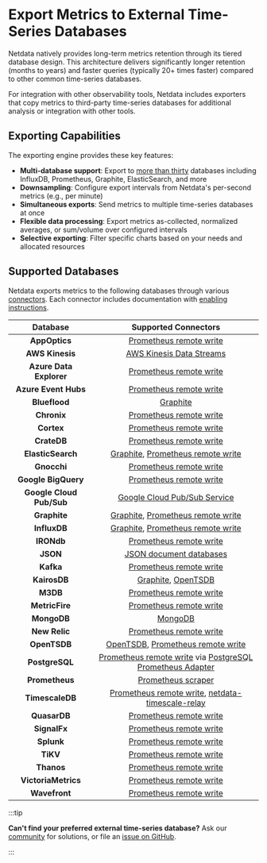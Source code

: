 # Export Metrics to External Time-Series Databases

Netdata natively provides long-term metrics retention through its tiered database design. This architecture delivers significantly longer retention (months to years) and faster queries (typically 20+ times faster) compared to other common time-series databases.

For integration with other observability tools, Netdata includes exporters that copy metrics to third-party time-series databases for additional analysis or integration with other tools.

## Exporting Capabilities

The exporting engine provides these key features:

- **Multi-database support**: Export to [more than thirty](#supported-databases) databases including InfluxDB, Prometheus, Graphite, ElasticSearch, and more
- **Downsampling**: Configure export intervals from Netdata's per-second metrics (e.g., per minute)
- **Simultaneous exports**: Send metrics to multiple time-series databases at once
- **Flexible data processing**: Export metrics as-collected, normalized averages, or sum/volume over configured intervals
- **Selective exporting**: Filter specific charts based on your needs and allocated resources

## Supported Databases

Netdata exports metrics to the following databases through various [connectors](/src/exporting/README.md#features). Each connector includes documentation with [enabling instructions](/docs/exporting-metrics/enable-an-exporting-connector.md).

| Database | Supported Connectors |
|:--------:|:-------------------:|
| **AppOptics** | [Prometheus remote write](/src/exporting/prometheus/remote_write/README.md) |
| **AWS Kinesis** | [AWS Kinesis Data Streams](/src/exporting/aws_kinesis/README.md) |
| **Azure Data Explorer** | [Prometheus remote write](/src/exporting/prometheus/remote_write/README.md) |
| **Azure Event Hubs** | [Prometheus remote write](/src/exporting/prometheus/remote_write/README.md) |
| **Blueflood** | [Graphite](/src/exporting/graphite/README.md) |
| **Chronix** | [Prometheus remote write](/src/exporting/prometheus/remote_write/README.md) |
| **Cortex** | [Prometheus remote write](/src/exporting/prometheus/remote_write/README.md) |
| **CrateDB** | [Prometheus remote write](/src/exporting/prometheus/remote_write/README.md) |
| **ElasticSearch** | [Graphite](/src/exporting/graphite/README.md), [Prometheus remote write](/src/exporting/prometheus/remote_write/README.md) |
| **Gnocchi** | [Prometheus remote write](/src/exporting/prometheus/remote_write/README.md) |
| **Google BigQuery** | [Prometheus remote write](/src/exporting/prometheus/remote_write/README.md) |
| **Google Cloud Pub/Sub** | [Google Cloud Pub/Sub Service](/src/exporting/pubsub/README.md) |
| **Graphite** | [Graphite](/src/exporting/graphite/README.md), [Prometheus remote write](/src/exporting/prometheus/remote_write/README.md) |
| **InfluxDB** | [Graphite](/src/exporting/graphite/README.md), [Prometheus remote write](/src/exporting/prometheus/remote_write/README.md) |
| **IRONdb** | [Prometheus remote write](/src/exporting/prometheus/remote_write/README.md) |
| **JSON** | [JSON document databases](/src/exporting/json/README.md) |
| **Kafka** | [Prometheus remote write](/src/exporting/prometheus/remote_write/README.md) |
| **KairosDB** | [Graphite](/src/exporting/graphite/README.md), [OpenTSDB](/src/exporting/opentsdb/README.md) |
| **M3DB** | [Prometheus remote write](/src/exporting/prometheus/remote_write/README.md) |
| **MetricFire** | [Prometheus remote write](/src/exporting/prometheus/remote_write/README.md) |
| **MongoDB** | [MongoDB](/src/exporting/mongodb/README.md) |
| **New Relic** | [Prometheus remote write](/src/exporting/prometheus/remote_write/README.md) |
| **OpenTSDB** | [OpenTSDB](/src/exporting/opentsdb/README.md), [Prometheus remote write](/src/exporting/prometheus/remote_write/README.md) |
| **PostgreSQL** | [Prometheus remote write](/src/exporting/prometheus/remote_write/README.md) via [PostgreSQL Prometheus Adapter](https://github.com/CrunchyData/postgresql-prometheus-adapter) |
| **Prometheus** | [Prometheus scraper](/src/exporting/prometheus/README.md) |
| **TimescaleDB** | [Prometheus remote write](/src/exporting/prometheus/remote_write/README.md), [netdata-timescale-relay](/src/exporting/TIMESCALE.md) |
| **QuasarDB** | [Prometheus remote write](/src/exporting/prometheus/remote_write/README.md) |
| **SignalFx** | [Prometheus remote write](/src/exporting/prometheus/remote_write/README.md) |
| **Splunk** | [Prometheus remote write](/src/exporting/prometheus/remote_write/README.md) |
| **TiKV** | [Prometheus remote write](/src/exporting/prometheus/remote_write/README.md) |
| **Thanos** | [Prometheus remote write](/src/exporting/prometheus/remote_write/README.md) |
| **VictoriaMetrics** | [Prometheus remote write](/src/exporting/prometheus/remote_write/README.md) |
| **Wavefront** | [Prometheus remote write](/src/exporting/prometheus/remote_write/README.md) |

:::tip

**Can't find your preferred external time-series database?** Ask our [community](https://community.netdata.cloud/) for solutions, or file an [issue on GitHub](https://github.com/netdata/netdata/issues/new?assignees=&labels=bug%2Cneeds+triage&template=BUG_REPORT.yml).

:::